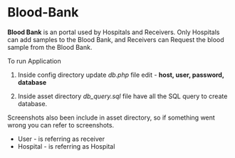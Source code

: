 # Blood-Bank
**Blood Bank** is an portal used by Hospitals and Receivers. Only Hospitals can add samples to the Blood Bank, and Receivers can Request the blood sample from the Blood Bank.

To run Application

1.  Inside config directory update *db.php* file edit - **host, user, password, database**
    
2.  Inside asset directory *db_query.sql* file have all the SQL query to create
    database.

Screenshots also been include in asset directory, so if something went wrong you can refer to screenshots.

 - User - is referring as receiver  
 - Hospital - is referring as Hospital

